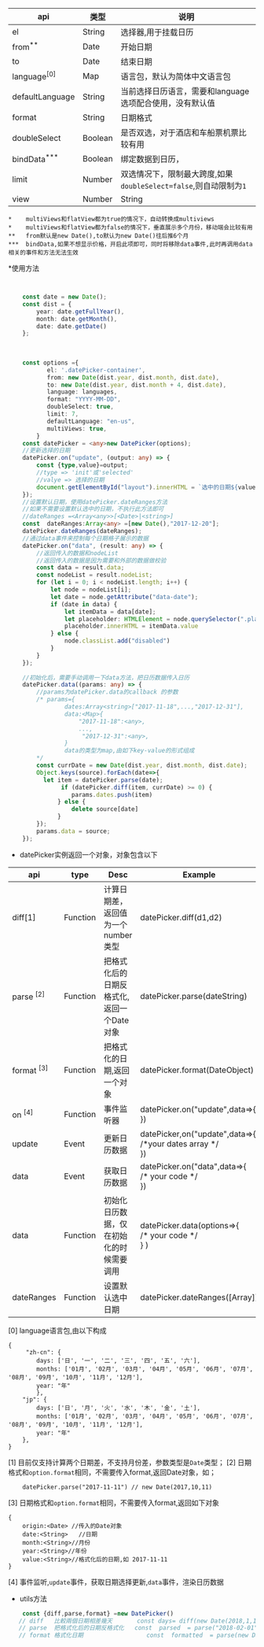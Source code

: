 
| api|    类型| 说明|
|----|----    |----|
|el|String|选择器,用于挂载日历|
|from<sup>**<sup> 	|Date|                             开始日期|
|to    |Date|                            结束日期|
|language<sup>[0]</sup>|Map                         | 语言包，默认为简体中文语言包| 
|defaultLanguage |String                |  当前选择日历语言，需要和language选项配合使用，没有默认值|
|format |String|                           日期格式|
|doubleSelect|Boolean|                      是否双选，对于酒店和车船票机票比较有用|
|bindData<sup>***</sup>   |Boolean|                      绑定数据到日历，|
|limit   |Number|                          双选情况下，限制最大跨度,如果`doubleSelect=false`,则自动限制为`1`|
|view   |Number|String|                    日曆視圖數量，大於2或小於0都會設置為flatView,如果傳入的是auto也會被設置為flatView      |

    *    multiViews和flatView都为true的情况下，自动转换成multiviews
    *    multiViews和flatView都为false的情况下，垂直展示多个月份，移动端会比较有用
    **   from默认是new Date(),to默认为new Date()往后推6个月
    ***  bindData,如果不想显示价格，开启此项即可，同时将移除data事件,此时再调用data相关的事件和方法无法生效
                
*使用方法
```typescript


    const date = new Date();
    const dist = {
        year: date.getFullYear(),
        month: date.getMonth(),
        date: date.getDate()
    };
    
    
    
    const options ={
           el: '.datePicker-container',
           from: new Date(dist.year, dist.month, dist.date),
           to: new Date(dist.year, dist.month + 4, dist.date),
           language: languages,
           format: "YYYY-MM-DD",
           doubleSelect: true,
           limit: 7,
           defaultLanguage: "en-us",
           multiViews: true,
        }
    const datePicker = <any>new DatePicker(options);
    //更新选择的日期
    datePicker.on("update", (output: any) => {
        const {type,value}=output;
        //type => 'init'或'selected'
        //valye => 选择的日期
        document.getElementById("layout").innerHTML = `选中的日期${value}`
    });
    //设置默认日期，使用datePicker.dateRanges方法
    //如果不需要设置默认选中的日期，不执行此方法即可    
    //dateRanges =<Array<any>>[<Date>|<string>]
    const  dateRanges:Array<any> =[new Date(),"2017-12-20"];
    datePicker.dateRanges(dateRanges);
    //通过data事件来控制每个日期格子展示的数据
    datePicker.on("data", (result: any) => {
        //返回传入的数据和nodeList
        //返回传入的数据是因为需要和外部的数据做校验
        const data = result.data;
        const nodeList = result.nodeList;
        for (let i = 0; i < nodeList.length; i++) {
            let node = nodeList[i];
            let date = node.getAttribute("data-date");
            if (date in data) {
                let itemData = data[date];
                let placeholder: HTMLElement = node.querySelector(".placeholder");
                placeholder.innerHTML = itemData.value
            } else {
                node.classList.add("disabled")
            }
        }
    });
    
    //初始化后，需要手动调用一下data方法，把日历数据传入日历
    datePicker.data((params: any) => {
        //params为datePicker.data的callback 的参数
        /* params={
                dates:Array<string>["2017-11-18",...,"2017-12-31"],
                data:<Map>{
                    "2017-11-18":<any>,
                    ...,
                     "2017-12-31":<any>,
                }
                data的类型为map,由如下key-value的形式组成
        */
        const currDate = new Date(dist.year, dist.month, dist.date);
        Object.keys(source).forEach(date=>{
          let item = datePicker.parse(date);
               if (datePicker.diff(item, currDate) >= 0) {
                  params.dates.push(item)
              } else {
                  delete source[date]
              }      
        });
        params.data = source;
    });
   ```
 
        
	
* datePicker实例返回一个对象，对象包含以下

|api|type |Desc|Example|
|---|---|---|---|
|diff[1]|Function|计算日期差，返回值为一个number类型|datePicker.diff(d1,d2) |
|parse <sup>[2]</sup>|Function|把格式化后的日期反格式化,返回一个Date对象| datePicker.parse(dateString)  |
|format <sup>[3]</sup>|Function| 把格式化的日期,返回一个对象| datePicker.format(DateObject) |
|on <sup>[4]</sup>|Function|事件监听器|  datePicker.on("update",data=>{ }) |
|update   |Event| 更新日历数据|datePicker,on("update",data=>{ <br/> /*your dates array */<br/>})|
|data   |Event|  获取日历数据 | datePicker.on("data",data=>{ <br/> /* your code */ <br/> })|
|data|Function|初始化日历数据，仅在初始化的时候需要调用   |datePicker.data(options=>{   <br/>  /* your code */ <br/>   } )
|dateRanges|Function| 设置默认选中日期 |datePicker.dateRanges([Array<string>])|

[0] language语言包,由以下构成
	
	{
         "zh-cn": {
            days: ['日', '一', '二', '三', '四', '五', '六'],
            months: ['01月', '02月', '03月', '04月', '05月', '06月', '07月', '08月', '09月', '10月', '11月', '12月'],
            year: "年"
            },
        "jp": {
            days: ['日', '月', '火', '水', '木', '金', '土'],
            months: ['01月', '02月', '03月', '04月', '05月', '06月', '07月', '08月', '09月', '10月', '11月', '12月'],
            year: "年"
        },
    }
		

[1] 目前仅支持计算两个日期差，不支持月份差，参数类型是`Date`类型；
[2] 日期格式和`option.format`相同，不需要传入format,返回Date对象，如；

		datePicker.parse("2017-11-11") // new Date(2017,10,11)

[3] 日期格式和`option.format`相同，不需要传入format,返回如下对象

	{
		origin:<Date> //传入的Date对象
		date:<String>	//日期
		month:<String>//月份
		year:<String>//年份
		value:<String>//格式化后的日期,如 2017-11-11
	}	
[4] 事件监听,`update`事件，获取日期选择更新,`data`事件，渲染日历数据
	
	
* utils方法
```javascript
    const {diff,parse,format} =new DatePicker()
   // diff   比較兩個日期相差幾天       const days= diff(new Date(2018,1,1),new Date(2018,1,5)) => 4
   // parse  把格式化后的日期反格式化   const  parsed  = parse("2018-02-01","YYYY-MM-DD");   =>  Thu Feb 01 2018 00:00:00 GMT+0800 (CST)
   // format 格式化日期                  const  formatted  = parse(new Date(),"YYYY-MM-DD");  =>    2018-02-01           
    

```    
    
    
	
	
	
	


